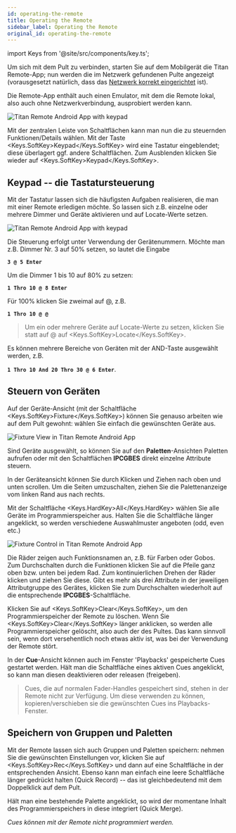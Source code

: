 ```yaml
---
id: operating-the-remote
title: Operating the Remote
sidebar_label: Operating the Remote
original_id: operating-the-remote
---
```


import Keys from '@site/src/components/key.ts';

Um sich mit dem Pult zu verbinden, starten Sie auf dem Mobilgerät die
Titan Remote-App; nun werden die im Netzwerk gefundenen Pulte angezeigt
(vorausgesetzt natürlich, dass das [Netzwerk korrekt eingerichtet](setting-up-the-remote.md) ist).

Die Remote-App enthält auch einen Emulator, mit dem die Remote lokal,
also auch ohne Netzwerkverbindung, ausprobiert werden kann.

![Titan Remote Android App with keypad](/docs/images/Titan-Remote-Android-App-Control-Selection.png)

Mit der zentralen Leiste von Schaltflächen kann man nun die zu
steuernden Funktionen/Details wählen. Mit der Taste <Keys.SoftKey>Keypad</Keys.SoftKey> wird 
eine Tastatur eingeblendet; diese überlagert ggf. andere Schaltflächen. 
Zum Ausblenden klicken Sie wieder auf <Keys.SoftKey>Keypad</Keys.SoftKey>.

Keypad -- die Tastatursteuerung
-------------------------------

Mit der Tastatur lassen sich die häufigsten Aufgaben realisieren,
die man mit einer Remote erledigen möchte. So lassen sich z.B. einzelne
oder mehrere Dimmer und Geräte aktivieren und auf Locate-Werte setzen.

![Titan Remote Android App with keypad](/docs/images/Titan-Remote-Android-App-with-keypad.png)

Die Steuerung erfolgt unter Verwendung der Gerätenummern. Möchte man
z.B. Dimmer Nr. 3 auf 50% setzen, so lautet die Eingabe

**`3 @ 5 Enter`**

Um die Dimmer 1 bis 10 auf 80% zu setzen:

**`1 Thro 10 @ 8 Enter`**

Für 100% klicken Sie zweimal auf @, z.B.

**`1 Thro 10 @ @`**

> 	Um ein oder mehrere Geräte auf Locate-Werte zu setzen, klicken Sie statt
	auf @ auf <Keys.SoftKey>Locate</Keys.SoftKey>.

Es können mehrere Bereiche von Geräten mit der AND-Taste ausgewählt
werden, z.B.

**`1 Thro 10 And 20 Thro 30 @ 6 Enter`**.

Steuern von Geräten
-------------------

Auf der Geräte-Ansicht (mit der Schaltfläche <Keys.SoftKey>Fixture</Keys.SoftKey>) können Sie
genauso arbeiten wie auf dem Pult gewohnt: wählen Sie einfach die
gewünschten Geräte aus.

![Fixture View in Titan Remote Android App](/docs/images/Fixture-View-in-Titan-Remote-Android-App.png)

Sind Geräte ausgewählt, so können Sie auf den **Paletten**-Ansichten
Paletten aufrufen oder mit den Schaltflächen **IPCGBES** direkt einzelne
Attribute steuern.

In der Geräteansicht können Sie durch Klicken und Ziehen nach oben und
unten scrollen. Um die Seiten umzuschalten, ziehen Sie die
Palettenanzeige vom linken Rand aus nach rechts.

Mit der Schaltfläche <Keys.HardKey>All</Keys.HardKey> wählen Sie alle Geräte im
Programmierspeicher aus. Halten Sie die Schaltfläche länger angeklickt,
so werden verschiedene Auswahlmuster angeboten (odd, even etc.)

![Fixture Control in Titan Remote Android App](/docs/images/Fixture-Control-in-Titan-Remote-Android-App.png)

Die Räder zeigen auch Funktionsnamen an, z.B. für Farben oder Gobos. Zum
Durchschalten durch die Funktionen klicken Sie auf die Pfeile ganz oben
bzw. unten bei jedem Rad. Zum kontinuierlichen Drehen der Räder klicken
und ziehen Sie diese. Gibt es mehr als drei Attribute in der jeweiligen
Attributgruppe des Gerätes, klicken Sie zum Durchschalten wiederholt auf
die entsprechende **IPCGBES**-Schaltfläche.

Klicken Sie auf <Keys.SoftKey>Clear</Keys.SoftKey>, um den Programmierspeicher der Remote zu
löschen. Wenn Sie <Keys.SoftKey>Clear</Keys.SoftKey> länger anklicken, so werden alle
Programmierspeicher gelöscht, also auch der des Pultes. Das kann
sinnvoll sein, wenn dort versehentlich noch etwas aktiv ist, was bei der
Verwendung der Remote stört.

In der **Cue**-Ansicht können auch im Fenster 'Playbacks' gespeicherte 
Cues gestartet werden. Hält man die Schaltfläche eines aktiven Cues 
angeklickt, so kann man diesen deaktivieren oder releasen (freigeben).

>	Cues, die auf normalen Fader-Handles gespeichert sind, stehen in der 
	Remote nicht zur Verfügung. Um diese verwenden zu können, kopieren/verschieben 
	sie die gewünschten Cues ins Playbacks-Fenster.

Speichern von Gruppen und Paletten
----------------------------------

Mit der Remote lassen sich auch Gruppen und Paletten speichern: nehmen
Sie die gewünschten Einstellungen vor, klicken Sie auf <Keys.SoftKey>Rec</Keys.SoftKey> und dann
auf eine Schaltfläche in der entsprechenden Ansicht. Ebenso kann man
einfach eine leere Schaltfläche länger gedrückt halten (Quick Record) --
das ist gleichbedeutend mit dem Doppelklick auf dem Pult.

Hält man eine bestehende Palette angeklickt, so wird der momentane
Inhalt des Programmierspeichers in diese integriert (Quick Merge).

*Cues können mit der Remote nicht programmiert werden.*